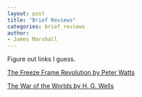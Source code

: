 ```yaml
---
layout: post
title: "Brief Reviews"
categories: brief_reviews
author:
- James Marshall
---
```


Figure out links I guess.

[The Freeze Frame Revolution by Peter Watts](the_freeze_frame_revolution.md)

[The War of the Worlds by H. G. Wells](the_war_of_the_worlds.md)
